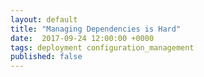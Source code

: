```yaml
---
layout: default
title: "Managing Dependencies is Hard"
date:  2017-09-24 12:00:00 +0000
tags: deployment configuration_management
published: false
---
```

